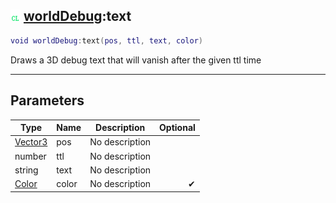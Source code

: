 ## ![client](../../.gitbook/assets/client.png) [worldDebug](./readme/worlddebug.md):text

```lua
void worldDebug:text(pos, ttl, text, color)
```

Draws a 3D debug text that will vanish after the given ttl time

------
## Parameters

| Type   | Name | Description | Optional |
| ------ | ---- | ----------- | -------: |
| [Vector3](./readme/vector3.md) | pos | No description |  |
| number | ttl | No description |  |
| string | text | No description |  |
| [Color](./readme/color.md) | color | No description | ✔ |

